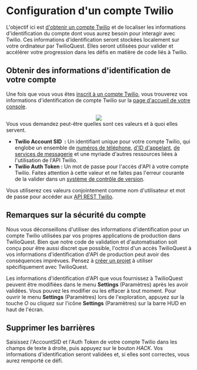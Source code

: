 # Configuration d'un compte Twilio

L'objectif ici est [d'obtenir un compte Twilio](https://www.twilio.com/try-twilio?utm_source=twilioquest-3) et de localiser les informations d'identification du compte dont vous aurez besoin pour interagir avec Twilio. Ces informations d'identification seront stockées localement sur votre ordinateur par TwilioQuest. Elles seront utilisées pour valider et accélérer votre progression dans les défis en matière de code liés à Twilio.

## Obtenir des informations d'identification de votre compte

Une fois que vous vous êtes [inscrit à un compte Twilio](https://www.twilio.com/try-twilio?utm_source=twilioquest-3), vous trouverez vos informations d'identification de compte Twilio sur la [page d'accueil de votre console](https://www.twilio.com/console).

<center>
<img src="images/basic_training/account-sid-auth-token.png" />
</center>
Vous vous demandez peut-être quelles sont ces valeurs et à quoi elles servent.

- **Twilio Account SID&nbsp;&nbsp;:** Un identifiant unique pour votre compte Twilio, qui englobe un ensemble de [numéros de téléphone](https://www.twilio.com/console/phone-numbers/incoming), [d'ID d'appelant](https://www.twilio.com/console/phone-numbers/verified), [de services de messagerie](https://www.twilio.com/console/sms/services) et une myriade d'autres ressources liées à l'utilisation de l'API Twilio.
- **Twilio&nbsp;Auth Token :** Un mot de passe pour l'accès d'API à votre compte Twilio. Faites attention à cette valeur et ne faites pas l'erreur courante de la valider dans un [système de contrôle de version](https://en.wikipedia.org/wiki/Version_control).

Vous utiliserez ces valeurs conjointement comme nom d'utilisateur et mot de passe pour accéder aux [API REST Twilio](https://www.twilio.com/docs).

## Remarques sur la sécurité du compte

Nous vous déconseillons d'utiliser des informations d'identification pour un compte Twilio utilisées par vos propres applications de production dans TwilioQuest. Bien que notre code de validation et d'automatisation soit conçu pour être aussi discret que possible, l'octroi d'un accès TwilioQuest à vos informations d'identification d'API de production peut avoir des conséquences imprévues. Pensez à [créer un projet](https://www.twilio.com/console/projects/create) à utiliser spécifiquement avec TwilioQuest.

Les informations d'identification d'API que vous fournissez à TwilioQuest peuvent être modifiées dans le menu **Settings** (Paramètres) après les avoir validées. Vous pouvez les modifier ou les effacer à tout moment. Pour ouvrir le menu **Settings** (Paramètres) lors de l'exploration, appuyez sur la touche *O* ou cliquez sur l'icône **Settings** (Paramètres) sur la barre HUD en haut de l'écran.

## Supprimer les barrières

Saisissez l'AccountSID et l'Auth Token de votre compte Twilio dans les champs de texte à droite, puis appuyez sur le bouton *HACK*. Vos informations d'identification seront validées et, si elles sont correctes, vous aurez remporté ce défi.